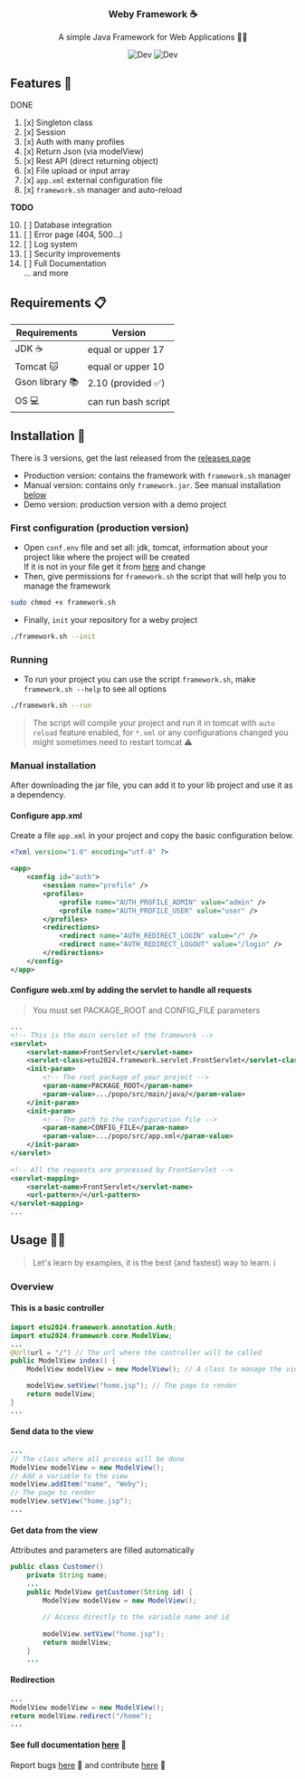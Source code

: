 <div align="center">

<h3> Weby Framework ☕️ </h3>

A simple Java Framework for Web Applications 👨‍💻

<img src="https://badgen.net/badge/Status/Dev/red?icon=github" alt="Dev">
<img src="https://badgen.net/github/releases/micromatch/micromatch?icon=github" alt="Dev">

</div>

## Features 🐣
DONE
1. [x] Singleton class
2. [x] Session
3. [x] Auth with many profiles
4. [x] Return Json (via modelView)
5. [x] Rest API (direct returning object)
6. [x] File upload or input array
7. [x] `app.xml` external configuration file
8. [x] `framework.sh` manager and auto-reload

**TODO**

10. [ ] Database integration
11. [ ] Error page (404, 500...)
12. [ ] Log system
13. [ ] Security improvements
14. [ ] Full Documentation <br>
    ... and more

## Requirements 📋
| Requirements    | Version           |
|-----------------|-------------------|
| JDK ☕️          | equal or upper 17 |
| Tomcat 🐱       | equal or upper 10 |
| Gson library 📚 | 2.10 (provided ✅) |
| OS 💻           | can run bash script     |

## Installation 🚀
There is 3 versions, get the last released from the [releases page](https://github.com/mendrika261/S4-Java-Framework/releases/tag/v0.1)
- Production version: contains the framework with `framework.sh` manager
- Manual version: contains only `framework.jar`. See manual installation [below](#manual-installation)
- Demo version: production version with a demo project

### First configuration (production version)
- Open `conf.env` file and set all: jdk, tomcat, information about your project like where the project will be created<br>
If it is not in your file get it from [here](https://github.com/mendrika261/S4-Java-Framework/blob/v0.1/conf.env) and change
- Then, give permissions for `framework.sh` the script that will help you to manage the framework
```bash
sudo chmod +x framework.sh
```
- Finally, `init` your repository for a weby project
```bash
./framework.sh --init
```

### Running
- To run your project you can use the script `framework.sh`, make `framework.sh --help` to see all options
```bash
./framework.sh --run
```
> The script will compile your project and run it in tomcat with `auto reload` feature enabled,
for `*.xml` or any configurations changed you might sometimes need to restart tomcat ⚠️

### Manual installation
After downloading the jar file, you can add it to your lib project and use it as a dependency.
#### Configure app.xml
Create a file `app.xml` in your project and copy the basic configuration below.
```xml
<?xml version="1.0" encoding="utf-8" ?>

<app>
    <config id="auth">
        <session name="profile" />
        <profiles>
            <profile name="AUTH_PROFILE_ADMIN" value="admin" />
            <profile name="AUTH_PROFILE_USER" value="user" />
        </profiles>
        <redirections>
            <redirect name="AUTH_REDIRECT_LOGIN" value="/" />
            <redirect name="AUTH_REDIRECT_LOGOUT" value="/login" />
        </redirections>
    </config>
</app>
```
#### Configure web.xml by adding the servlet to handle all requests
> You must set PACKAGE_ROOT and CONFIG_FILE parameters
```xml
...
<!-- This is the main servlet of the framework -->
<servlet>
    <servlet-name>FrontServlet</servlet-name>
    <servlet-class>etu2024.framework.servlet.FrontServlet</servlet-class>
    <init-param>
        <!-- The root package of your project -->
        <param-name>PACKAGE_ROOT</param-name>
        <param-value>.../popo/src/main/java/</param-value>
    </init-param>
    <init-param>
        <!-- The path to the configuration file -->
        <param-name>CONFIG_FILE</param-name>
        <param-value>.../popo/src/app.xml</param-value>
    </init-param>
</servlet>
        
<!-- All the requests are processed by FrontServlet -->
<servlet-mapping>
    <servlet-name>FrontServlet</servlet-name>
    <url-pattern>/</url-pattern>
</servlet-mapping>
...
```

## Usage 🧑‍🍳
> Let's learn by examples, it is the best (and fastest) way to learn. ℹ️

### Overview
#### This is a basic controller
```java
import etu2024.framework.annotation.Auth;
import etu2024.framework.core.ModelView;
...
@Url(url = "/") // The url where the controller will be called
public ModelView index() {
    ModelView modelView = new ModelView(); // A class to manage the view

    modelView.setView("home.jsp"); // The page to render
    return modelView;
}
...
```
#### Send data to the view
```java
...
// The class where all process will be done
ModelView modelView = new ModelView();
// Add a variable to the view
modelView.addItem("name", "Weby");
// The page to render
modelView.setView("home.jsp");
...
```
#### Get data from the view
Attributes and parameters are filled automatically
```java
public class Customer()
    private String name;
    ...
    public ModelView getCustomer(String id) {
        ModelView modelView = new ModelView();
        
        // Access directly to the variable name and id
        
        modelView.setView("home.jsp");
        return modelView;
    }
    ...
```
#### Redirection
```java
...
ModelView modelView = new ModelView();
return modelView.redirect("/home");
...
```

#### See full documentation [here]() 📖
Report bugs [here](https://github.com/mendrika261/S4-Java-Framework/issues) 🐛 and contribute [here](https://github.com/mendrika261/S4-Java-Framework/pulls) 🤝

